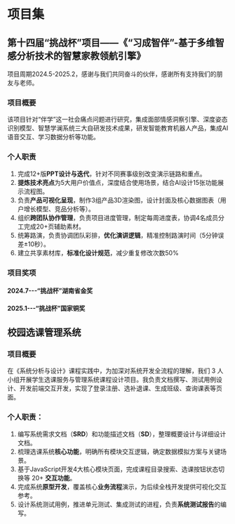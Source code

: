 # 项目集
## 第十四届“挑战杯”项目——《“习成智伴”-基于多维智感分析技术的智慧家教领航引擎》
项目周期2024.5-2025.2，感谢与我们共同奋斗的伙伴，感谢所有支持我们的朋友与老师。
### 项目概要
该项目针对“伴学”这一社会痛点问题进行研究，集成面部情感洞察引擎、深度姿态识别模型、智慧学澜系统三大自研发技术成果，研发智能教育机器人产品，集成AI语音交互、学习数据分析等功能。
### 个人职责
1. 完成12+版**PPT设计与迭代**，针对不同赛事级别改变演示链路和重点。
2. **提炼技术亮点**为5大用户价值点，深度结合使用场景，结合AI设计15张功能展示流程图。
3. 负责**产品可视化呈现**，制作3组产品3D渲染图，设计封面及核心数据图表（用户增长模型、竞品分析等）。
4. 组织**跨团队协作管理**，负责项目进度管理，制定每周进度表，协调4名成员分工完成20+页辅助素材。
5. 统筹路演，负责协调团队彩排，**优化演讲逻辑**，精准控制路演时间（5分钟误差±10秒）。
6. 建立共享素材库，**标准化设计规范**，减少重复修改次数50%
### 项目奖项
#### 2024.7---“挑战杯”湖南省金奖
#### 2025.1---“挑战杯”国家铜奖

## 校园选课管理系统
### 项目概要
在《系统分析与设计》课程实践中，为加深对系统开发全流程的理解，我们 3 人小组开展学生选课服务与管理系统课程设计项目。我负责文档撰写、测试用例设计、开发前端交互开发，实现了登录注册、选补退课、生成班级、查询课表等页面。
### 个人职责：​
1. 编写系统需求文档（**SRD**）和功能描述文档（**SD**），整理概要设计与详细设计文档。
2. 梳理选课系统**核心功能**，明确所有模块交互逻辑，确定数据模拟方案与关键场景。
3. 基于JavaScript开发4大核心模块页面，完成课程目录搜索、选课按钮状态切换等 20+ **交互功能**。
4. 完成系统**原型开发**，覆盖核心**业务流程**演示，为后续全栈开发提供可视化交互参考。
5. 设计系统测试用例，推进单元测试、集成测试的进程，负责**系统测试报告**的编写。

